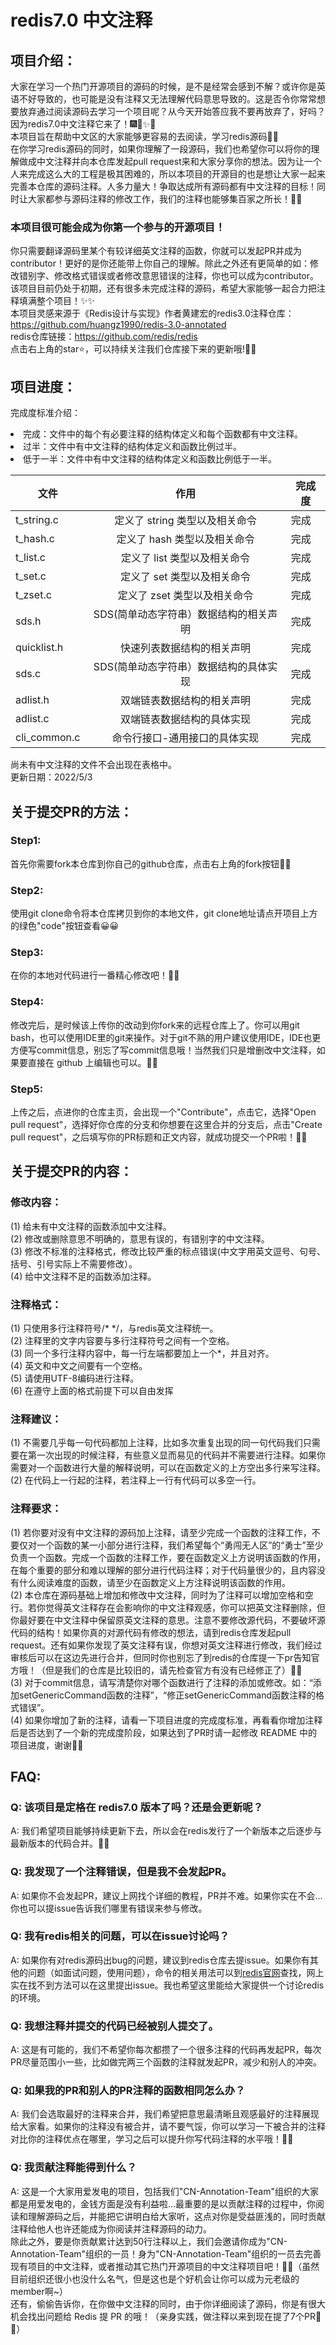 # redis7.0 中文注释
## 项目介绍：
大家在学习一个热门开源项目的源码的时候，是不是经常会感到不解？或许你是英语不好导致的，也可能是没有注释又无法理解代码意思导致的。这是否令你常常想要放弃通过阅读源码去学习一个项目呢？从今天开始答应我不要再放弃了，好吗？因为redis7.0中文注释它来了！🎆🎇✨🎉<br>
本项目旨在帮助中文区的大家能够更容易的去阅读，学习redis源码🍭🍭<br>
在你学习redis源码的同时，如果你理解了一段源码，我们也希望你可以将你的理解做成中文注释并向本仓库发起pull request来和大家分享你的想法。因为让一个人来完成这么大的工程是极其困难的，所以本项目的开源目的也是想让大家一起来完善本仓库的源码注释。人多力量大！争取达成所有源码都有中文注释的目标！同时让大家都参与源码注释的修改工作，我们的注释也能够集百家之所长！🎉🎉<br>
### 本项目很可能会成为你第一个参与的开源项目！
你只需要翻译源码里某个有较详细英文注释的函数，你就可以发起PR并成为contributor！更好的是你还能带上你自己的理解。除此之外还有更简单的如：修改错别字、修改格式错误或者修改意思错误的注释，你也可以成为contributor。该项目目前仍处于初期，还有很多未完成注释的源码，希望大家能够一起合力把注释填满整个项目！✨✨<br>
本项目灵感来源于《Redis设计与实现》作者黄建宏的redis3.0注释仓库：https://github.com/huangz1990/redis-3.0-annotated<br>
redis仓库链接：https://github.com/redis/redis<br>
点击右上角的star⭐，可以持续关注我们仓库接下来的更新哦!🍭🍭
## 项目进度：
完成度标准介绍：
<li>完成：文件中的每个有必要注释的结构体定义和每个函数都有中文注释。
<li>过半：文件中有中文注释的结构体定义和函数比例过半。
<li>低于一半：文件中有中文注释的结构体定义和函数比例低于一半。<p>


| 文件 | 作用 | 完成度 |
| - | :-: | - | 
| t_string.c | 定义了 string 类型以及相关命令 | 完成 | 
| t_hash.c | 定义了 hash 类型以及相关命令 | 完成 |
| t_list.c | 定义了 list 类型以及相关命令 | 完成 |
| t_set.c | 定义了 set 类型以及相关命令 | 完成 |
| t_zset.c | 定义了 zset 类型以及相关命令 | 完成 |
| sds.h | SDS(简单动态字符串）数据结构的相关声明 | 完成 |
| quicklist.h | 快速列表数据结构的相关声明 | 完成 |
| sds.c | SDS(简单动态字符串）数据结构的具体实现 | 完成 |
| adlist.h | 双端链表数据结构的相关声明 | 完成 |
| adlist.c |  双端链表数据结构的具体实现 | 完成 |
| cli_common.c | 命令行接口-通用接口的具体实现 | 完成 |
</p>
尚未有中文注释的文件不会出现在表格中。<br>
更新日期：2022/5/3

  
## 关于提交PR的方法：
### Step1:
首先你需要fork本仓库到你自己的github仓库，点击右上角的fork按钮🎉🎉<br>
### Step2:
使用git clone命令将本仓库拷贝到你的本地文件，git clone地址请点开项目上方的绿色"code"按钮查看😀😀<br>
### Step3:
在你的本地对代码进行一番精心修改吧！🍉🍉<br>
### Step4:
修改完后，是时候该上传你的改动到你fork来的远程仓库上了。你可以用git bash，也可以使用IDE里的git来操作。对于git不熟的用户建议使用IDE，IDE也更方便写commit信息，别忘了写commit信息哦！当然我们只是增删改中文注释，如果要直接在 github 上编辑也可以。🤔🤔<br>
### Step5:
上传之后，点进你的仓库主页，会出现一个"Contribute"，点击它，选择"Open pull request"，选择好你仓库的分支和你想要在这里合并的分支后，点击"Create pull request"，之后填写你的PR标题和正文内容，就成功提交一个PR啦！🍭🍭

## 关于提交PR的内容：
### 修改内容：
(1) 给未有中文注释的函数添加中文注释。<br>
(2) 修改或删除意思不明确的，意思有误的，有错别字的中文注释。<br>
(3) 修改不标准的注释格式，修改比较严重的标点错误(中文字用英文逗号、句号、括号、引号实际上不需要修改）。<br>
(4) 给中文注释不足的函数添加注释。
### 注释格式：
(1) 只使用多行注释符号/* */，与redis英文注释统一。<br>
(2) 注释里的文字内容要与多行注释符号之间有一个空格。<br>
(3) 同一个多行注释内容中，每一行左端都要加上一个\*，并且对齐。<br>
(4) 英文和中文之间要有一个空格。<br>
(5) 请使用UTF-8编码进行注释。<br>
(6) 在遵守上面的格式前提下可以自由发挥<br>
### 注释建议：
(1) 不需要几乎每一句代码都加上注释，比如多次重复出现的同一句代码我们只需要在第一次出现的时候注释，有些意义显而易见的代码并不需要进行注释。如果你需要对一个函数进行大量的解释说明，可以在函数定义的上方空出多行来写注释。<br>
(2) 在代码上一行起的注释，若注释上一行有代码可以多空一行。<br>
  
### 注释要求：
(1) 若你要对没有中文注释的源码加上注释，请至少完成一个函数的注释工作，不要仅对一个函数的某一小部分进行注释，我们希望每个“勇闯无人区”的“勇士”至少负责一个函数。完成一个函数的注释工作，要在函数定义上方说明该函数的作用，在每个重要的部分和难以理解的部分进行代码注释；对于代码量很少的，且内容没有什么阅读难度的函数，请至少在函数定义上方注释说明该函数的作用。<br>
(2) 本仓库在源码基础上增加和修改中文注释，同时为了注释可以增加空格和空行。若你觉得英文注释存在会影响你的中文注释观感，你可以把英文注释删除，但你最好要在中文注释中保留原英文注释的意思。注意不要修改源代码，不要破坏源代码的结构！如果你真的对源代码有修改的想法，请到redis仓库发起pull request。还有如果你发现了英文注释有误，你想对英文注释进行修改，我们经过审核后可以在这边先进行合并，但同时你也别忘了到redis的仓库提一下pr告知官方哦！（但是我们的仓库是比较旧的，请先检查官方有没有已经修正了）🥇🥇<br>
(3) 对于commit信息，请写清楚你对哪个函数进行了注释的添加或修改。如：“添加setGenericCommand函数的注释”，“修正setGenericCommand函数注释的格式错误”。<br>
(4) 如果你增加了新的注释，请看一下项目进度的完成度标准，再看看你增加注释后是否达到了一个新的完成度阶段，如果达到了PR时请一起修改 README 中的项目进度，谢谢🍭🍭
## FAQ:
### Q: 该项目是定格在 redis7.0 版本了吗？还是会更新呢？
A: 我们希望项目能够持续更新下去，所以会在redis发行了一个新版本之后逐步与最新版本的代码合并。🍭🍭
### Q: 我发现了一个注释错误，但是我不会发起PR。
A: 如果你不会发起PR，建议上网找个详细的教程，PR并不难。如果你实在不会...你也可以提issue告诉我们哪里有错误来参与修改。
### Q: 我有redis相关的问题，可以在issue讨论吗？
A: 如果你有对redis源码出bug的问题，建议到redis仓库去提issue。如果你有其他的问题（如面试问题，使用问题），命令的相关用法可以到[redis官网](https://redis.io/)查找，网上实在找不到方法可以在这里提出issue。我也希望这里能给大家提供一个讨论redis的环境。
### Q: 我想注释并提交的代码已经被别人提交了。
A: 这是有可能的，我们不希望你每次都攒了一个很多注释的代码再发起PR，每次PR尽量范围小一些，比如做完两三个函数的注释就发起PR，减少和别人的冲突。
### Q: 如果我的PR和别人的PR注释的函数相同怎么办？
A: 我们会选取最好的注释来合并，我们希望把意思最清晰且观感最好的注释展现给大家看。如果你的注释没有被合并，请不要气馁，你可以学习一下被合并的注释对比你的注释优点在哪里，学习之后可以提升你写代码注释的水平哦！🍦🍦
### Q: 我贡献注释能得到什么？
A: 这是一个大家用爱发电的项目，包括我们"CN-Annotation-Team"组织的大家都是用爱发电的，金钱方面是没有利益啦...最重要的是以贡献注释的过程中，你阅读和理解源码之后，并能把它讲明白给大家听，这点对你是受益匪浅的，同时贡献注释给他人也许还能成为你阅读并注释源码的动力。<br>
  除此之外，要是你贡献累计达到50行注释以上，我们会邀请你成为"CN-Annotation-Team"组织的一员！身为"CN-Annotation-Team"组织的一员去完善现有项目的中文注释，或者推动其它热门开源项目的中文注释项目吧！🍭🍭（虽然目前组织还很小也没什么名气，但是这也是个好机会让你可以成为元老级的member啊~）<br>
还有，偷偷告诉你，在你做中文注释的同时，由于你详细阅读了源码，你是有很大机会找出问题给 Redis 提 PR 的哦！（亲身实践，做注释以来到现在提了7个PR🍦🍦）<br>


